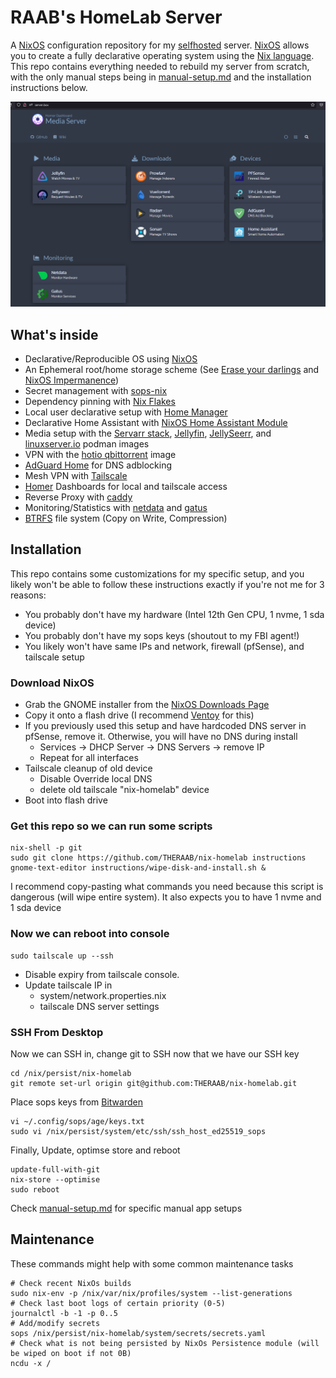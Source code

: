 # RAAB's HomeLab Server

A [NixOS](https://nixos.org/) configuration repository for my [selfhosted](https://www.reddit.com/r/selfhosted/) server.
[NixOS](https://nixos.org/) allows you to create a fully declarative operating system using the [Nix language](https://nixos.wiki/wiki/Overview_of_the_Nix_Language).
This repo contains everything needed to rebuild my server from scratch, with the only manual steps being in [manual-setup.md](https://github.com/THERAAB/nix-homelab/blob/main/manual-setup.md)
and the installation instructions below.

![dashboard-png](https://github.com/THERAAB/nix-homelab/blob/main/assets/dashboard.png?raw=true "PNG of Dashboard")

## What's inside

- Declarative/Reproducible OS using [NixOS](https://nixos.org/)
- An Ephemeral root/home storage scheme (See [Erase your darlings](https://grahamc.com/blog/erase-your-darlings) and [NixOS Impermanence](https://github.com/nix-community/impermanence))
- Secret management with [sops-nix](https://github.com/Mic92/sops-nix/blob/master/README.md)
- Dependency pinning with [Nix Flakes](https://nixos.wiki/wiki/Flakes)
- Local user declarative setup with [Home Manager](https://github.com/nix-community/home-manager)
- Declarative Home Assistant with [NixOS Home Assistant Module](https://nixos.wiki/wiki/Home_Assistant)
- Media setup with the [Servarr stack](https://wiki.servarr.com/), [Jellyfin](https://jellyfin.org/), [JellySeerr](https://github.com/Fallenbagel/jellyseerr), and [linuxserver.io](https://www.linuxserver.io/) podman images
- VPN with the [hotio qbittorrent](https://hotio.dev/containers/qbittorrent/) image
- [AdGuard Home](https://adguard.com/en/adguard-home/overview.html) for DNS adblocking
- Mesh VPN with [Tailscale](https://tailscale.com/)
- [Homer](https://github.com/bastienwirtz/homer) Dashboards for local and tailscale access
- Reverse Proxy with [caddy](https://caddyserver.com/docs/quick-starts/reverse-proxy)
- Monitoring/Statistics with [netdata](https://www.netdata.cloud/) and [gatus](https://github.com/TwiN/gatus)
- [BTRFS](https://btrfs.wiki.kernel.org/index.php/Main_Page) file system (Copy on Write, Compression)

## Installation

This repo contains some customizations for my specific setup, and you likely won't be able to follow these instructions exactly
if you're not me for 3 reasons:
- You probably don't have my hardware (Intel 12th Gen CPU, 1 nvme, 1 sda device)
- You probably don't have my sops keys (shoutout to my FBI agent!)
- You likely won't have same IPs and network, firewall (pfSense), and tailscale setup

### Download NixOS
- Grab the GNOME installer from the [NixOS Downloads Page](https://nixos.org/download.html#nix-install-linux)
- Copy it onto a flash drive (I recommend [Ventoy](https://www.ventoy.net/en/index.html) for this)
- If you previously used this setup and have hardcoded DNS server in pfSense, remove it. Otherwise, you will have no DNS during install
  - Services -> DHCP Server -> DNS Servers -> remove IP
  - Repeat for all interfaces
- Tailscale cleanup of old device
  - Disable Override local DNS
  - delete old tailscale "nix-homelab" device
- Boot into flash drive

### Get this repo so we can run some scripts
```console
nix-shell -p git
sudo git clone https://github.com/THERAAB/nix-homelab instructions
gnome-text-editor instructions/wipe-disk-and-install.sh &
```
I recommend copy-pasting what commands you need because this script is dangerous (will wipe entire system). It also
expects you to have 1 nvme and 1 sda device
### Now we can reboot into console
```console
sudo tailscale up --ssh
```
- Disable expiry from tailscale console. 
- Update tailscale IP in 
  - system/network.properties.nix 
  - tailscale DNS server settings

### SSH From Desktop
Now we can SSH in, change git to SSH now that we have our SSH key
```console
cd /nix/persist/nix-homelab
git remote set-url origin git@github.com:THERAAB/nix-homelab.git
```
Place sops keys from [Bitwarden](https://vault.bitwarden.com/#/login)
```console
vi ~/.config/sops/age/keys.txt
sudo vi /nix/persist/system/etc/ssh/ssh_host_ed25519_sops
```
Finally, Update, optimse store and reboot
```console
update-full-with-git
nix-store --optimise
sudo reboot
```
Check [manual-setup.md](https://github.com/THERAAB/nix-homelab/blob/main/manual-setup.md) for specific manual app setups

## Maintenance
These commands might help with some common maintenance tasks
```console
# Check recent NixOs builds
sudo nix-env -p /nix/var/nix/profiles/system --list-generations
# Check last boot logs of certain priority (0-5)
journalctl -b -1 -p 0..5
# Add/modify secrets
sops /nix/persist/nix-homelab/system/secrets/secrets.yaml
# Check what is not being persisted by NixOs Persistence module (will be wiped on boot if not 0B)
ncdu -x /
```